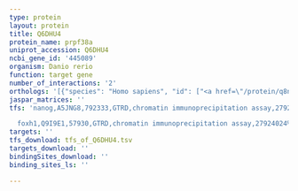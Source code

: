 ```yaml
---
type: protein
layout: protein
title: Q6DHU4
protein_name: prpf38a
uniprot_accession: Q6DHU4
ncbi_gene_id: '445089'
organism: Danio rerio
function: target gene
number_of_interactions: '2'
orthologs: '[{"species": "Homo sapiens", "id": ["<a href=\"/protein/q8nav1\">Q8NAV1</a>"]}, {"species": "Mus musculus", "id": ["<a href=\"/protein/q4fk66\">Q4FK66</a>"]}, {"species": "Rattus norvegicus", "id": ["<a href=\"/protein/d3zgl5\">D3ZGL5</a>"]}, {"species": "Drosophila melanogaster", "id": ["<a href=\"/protein/q7jvl3\">Q7JVL3</a>"]}, {"species": "Caenorhabditis elegans", "id": ["<a href=\"/protein/q18942\">Q18942</a>"]}]'
jaspar_matrices: ''
tfs: 'nanog,A5JNG8,792333,GTRD,chromatin immunoprecipitation assay,27924024%5Buid%5D,No

  foxh1,Q9I9E1,57930,GTRD,chromatin immunoprecipitation assay,27924024%5Buid%5D,No'
targets: ''
tfs_download: tfs_of_Q6DHU4.tsv
targets_download: ''
bindingSites_download: ''
binding_sites_ls: ''

---
```

